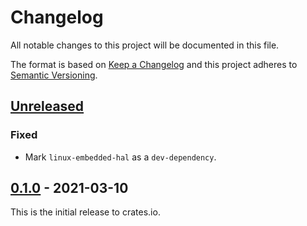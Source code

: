 # Changelog

All notable changes to this project will be documented in this file.

The format is based on [Keep a Changelog](http://keepachangelog.com/en/1.0.0/)
and this project adheres to [Semantic Versioning](http://semver.org/spec/v2.0.0.html).

## [Unreleased]

### Fixed
- Mark `linux-embedded-hal` as a `dev-dependency`.

## [0.1.0] - 2021-03-10

This is the initial release to crates.io.

[Unreleased]: https://github.com/eldruin/dummy-pin-rs/compare/v0.1.0...HEAD
[0.1.0]: https://github.com/eldruin/dummy-pin-rs/releases/tag/v0.1.0
